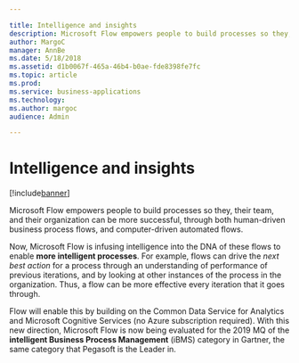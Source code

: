 ```yaml
---

title: Intelligence and insights
description: Microsoft Flow empowers people to build processes so they, their team, and their organization can be more successful, through both human-driven business process flows, and computer-driven automated flows.
author: MargoC
manager: AnnBe
ms.date: 5/18/2018
ms.assetid: d1b0067f-465a-46b4-b0ae-fde8398fe7fc
ms.topic: article
ms.prod: 
ms.service: business-applications
ms.technology: 
ms.author: margoc
audience: Admin

---
```

#  Intelligence and insights


[!include[banner](../../includes/banner.md)]

Microsoft Flow empowers people to build processes so they, their team, and their
organization can be more successful, through both human-driven business process
flows, and computer-driven automated flows.

Now, Microsoft Flow is infusing intelligence into the DNA of these flows to
enable **more intelligent processes**. For example, flows can drive the *next
best action* for a process through an understanding of performance of previous
iterations, and by looking at other instances of the process in the
organization. Thus, a flow can be more effective every iteration that it goes
through.

Flow will enable this by building on the Common Data Service for Analytics and
Microsoft Cognitive Services (no Azure subscription required). With this new
direction, Microsoft Flow is now being evaluated for the 2019 MQ of the
**intelligent Business Process Management** (iBMS) category in Gartner, the same
category that Pegasoft is the Leader in.
